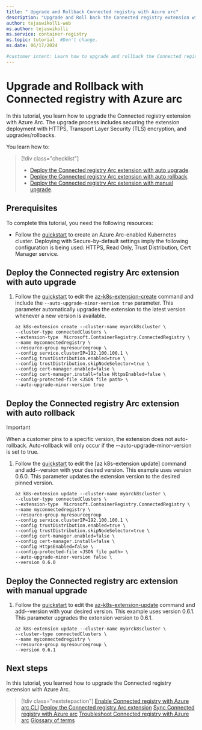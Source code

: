 ```yaml
---
title: " Upgrade and Rollback Connected registry with Azure arc"
description: "Upgrade and Roll back the Connected registry extension with Azure Arc to secure the extension deployment."
author: tejaswikolli-web
ms.author: tejaswikolli
ms.service: container-registry
ms.topic: tutorial  #Don't change.
ms.date: 06/17/2024

#customer intent: Learn how to upgrade and rollback the Connected registry extension with Azure Arc to secure the extension deployment.
---
```


# Upgrade and Rollback with Connected registry with Azure arc

In this tutorial, you learn how to upgrade the Connected registry extension with Azure Arc. The upgrade process includes securing the extension deployment with HTTPS, Transport Layer Security (TLS) encryption, and upgrades/rollbacks.

You learn how to:

> [!div class="checklist"]
> - [Deploy the Connected registry Arc extension with auto upgrade](#deploy-the-connected-registry-arc-extension-with-auto-upgrade).
> - [Deploy the Connected registry Arc extension with auto rollback](#deploy-the-connected-registry-arc-extension-with-auto-rollback).
> - [Deploy the Connected registry Arc extension with manual upgrade](#deploy-the-connected-registry-arc-extension-with-manual-upgrade).

## Prerequisites

To complete this tutorial, you need the following resources:

* Follow the [quickstart][quickstart] to create an Azure Arc-enabled Kubernetes cluster. Deploying with Secure-by-default settings imply the following configuration is being used: HTTPS, Read Only, Trust Distribution, Cert Manager service. 

## Deploy the Connected registry Arc extension with auto upgrade

1. Follow the [quickstart][quickstart] to edit the [az-k8s-extension-create][az-k8s-extension-create] command and include the `--auto-upgrade-minor-version true` parameter. This parameter automatically upgrades the extension to the latest version whenever a new version is available. 

    ```azurecli
    az k8s-extension create --cluster-name myarck8scluster \ 
    --cluster-type connectedClusters \ 
    --extension-type  Microsoft.ContainerRegistry.ConnectedRegistry \ 
    --name myconnectedregistry \ 
    --resource-group myresourcegroup \ 
    --config service.clusterIP=192.100.100.1 \
    --config trustDistribution.enabled=true \ 
    --config trustDistribution.skipNodeSelector=true \
    --config cert-manager.enabled=false \
    --config cert-manager.install=false HttpsEnabled=false \ 
    --config-protected-file <JSON file path> \
    --auto-upgrade-minor-version true
    ```

## Deploy the Connected registry Arc extension with auto rollback

> [!IMPORTANT]
> When a customer pins to a specific version, the extension does not auto-rollback. Auto-rollback will only occur if the --auto-upgrade-minor-version is set to true.

1. Follow the [quickstart][quickstart] to edit the [az k8s-extension update] command and add--version with your desired version. This example uses version 0.6.0. This parameter updates the extension version to the desired pinned version. 

    ```azurecli
    az k8s-extension update --cluster-name myarck8scluster \ 
    --cluster-type connectedClusters \ 
    --extension-type  Microsoft.ContainerRegistry.ConnectedRegistry \ 
    --name myconnectedregistry \ 
    --resource-group myresourcegroup 
    --config service.clusterIP=192.100.100.1 \
    --config trustDistribution.enabled=true \ 
    --config trustDistribution.skipNodeSelector=true \
    --config cert-manager.enabled=false \
    --config cert-manager.install=false \
    --config HttpsEnabled=false \ 
    --config-protected-file <JSON file path> \
    --auto-upgrade-minor-version false \
    --version 0.6.0 
    ```

## Deploy the Connected registry arc extension with manual upgrade

1. Follow the [quickstart][quickstart] to edit the [az-k8s-extension-update][az-k8s-extension-update] command and add--version with your desired version. This example uses version 0.6.1. This parameter upgrades the extension version to 0.6.1. 

    ```azurecli
    az k8s-extension update --cluster-name myarck8scluster \ 
    --cluster-type connectedClusters \ 
    --name myconnectedregistry \ 
    --resource-group myresourcegroup \ 
    --version 0.6.1 
    ```

## Next steps

In this tutorial, you learned how to upgrade the Connected registry extension with Azure Arc. 

> [!div class="nextstepaction"]
> [Enable Connected registry with Azure arc CLI][quickstart]
> [Deploy the Connected registry Arc extension](tutorial-connected-registry-arc.md)
> [Sync Connected registry with Azure arc](tutorial-connected-registry-sync.md)
> [Troubleshoot Connected registry with Azure arc](troubleshoot-connected-registry-arc.md)
> [Glossary of terms](connected-registry-glossary.md)

[quickstart]: quickstart-connected-registry-arc-cli.md
[az-k8s-extension-create]: /cli/azure/k8s-extension#az-k8s-extension-create
[az-k8s-extension-update]: /cli/azure/k8s-extension#az-k8s-extension-update